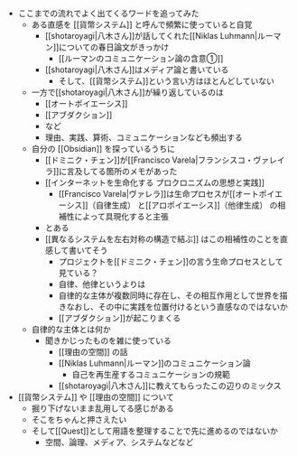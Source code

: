 - ここまでの流れでよく出てくるワードを追ってみた
	- ある直感を [[貨幣システム]] と呼んで頻繁に使っていると自覚
		- [[shotaroyagi|八木さん]]が話してくれた[[Niklas Luhmann|ルーマン]]についての春日論文がきっかけ
			- [[ルーマンのコミュニケーション論の含意①]]
		- [[shotaroyagi|八木さん]]はメディア論と書いている
			- そして、[[貨幣システム]]という言い方はほとんどしていない
	- 一方で[[shotaroyagi|八木さん]]が繰り返しているのは
		- [[オートポイエーシス]]
		- [[アブダクション]]
		- など
		- 理由、実践、算術、コミュニケーションなども頻出する
	- 自分の [[Obsidian]] を探っているうちに
		- [[ドミニク・チェン]]が[[Francisco Varela|フランシスコ・ヴァレイラ]]に言及してる箇所のメモがあった
		- [[インターネットを生命化する プロクロニズムの思想と実践]]
			- [[Francisco Varela|ヴァレラ]]は生命プロセスが[[オートポイエーシス]]（自律生成） と[[アロポイエーシス]]（他律生成） の相補性によって具現化すると主張
		- とある
		- [[異なるシステムを左右対称の構造で結ぶ]] はこの相補性のことを直感して書いてそう
			- プロジェクトを[[ドミニク・チェン]]の言う生命プロセスとして見ている？
			- 自律、他律というよりは
			- 自律的な主体が複数同時に存在し、その相互作用として世界を描きなおし、その中に実践を位置付けるという直感なのではないか
			- [[アブダクション]]が起こりまくる
	- 自律的な主体とは何か
		- 聞きかじったものを雑に使っている
			- [[理由の空間]] の話
			- [[Niklas Luhmann|ルーマン]]のコミュニケーション論
				- 自己を再生産するコミュニケーションの規範
			- [[shotaroyagi|八木さん]]に教えてもらったこの辺りのミックス
- [[貨幣システム]] や [[理由の空間]] について
	- 掘り下げないまま乱用してる感じがある
	- そこをちゃんと押さえたい
	- そして[[Quest]]として用語を整理することで先に進めるのではないか
		- 空間、論理、メディア、システムなどなど